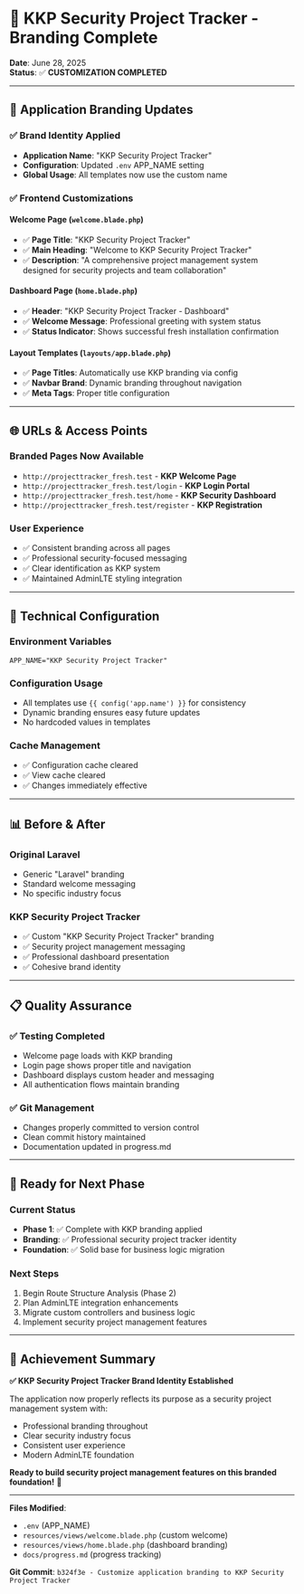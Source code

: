 # 🎨 KKP Security Project Tracker - Branding Complete

**Date**: June 28, 2025  
**Status**: ✅ **CUSTOMIZATION COMPLETED**

---

## 🎯 **Application Branding Updates**

### ✅ **Brand Identity Applied**
- **Application Name**: "KKP Security Project Tracker"
- **Configuration**: Updated `.env` APP_NAME setting
- **Global Usage**: All templates now use the custom name

### ✅ **Frontend Customizations**

#### **Welcome Page (`welcome.blade.php`)**
- ✅ **Page Title**: "KKP Security Project Tracker"
- ✅ **Main Heading**: "Welcome to KKP Security Project Tracker"  
- ✅ **Description**: "A comprehensive project management system designed for security projects and team collaboration"

#### **Dashboard Page (`home.blade.php`)**
- ✅ **Header**: "KKP Security Project Tracker - Dashboard"
- ✅ **Welcome Message**: Professional greeting with system status
- ✅ **Status Indicator**: Shows successful fresh installation confirmation

#### **Layout Templates (`layouts/app.blade.php`)**
- ✅ **Page Titles**: Automatically use KKP branding via config
- ✅ **Navbar Brand**: Dynamic branding throughout navigation
- ✅ **Meta Tags**: Proper title configuration

---

## 🌐 **URLs & Access Points**

### **Branded Pages Now Available**
- `http://projecttracker_fresh.test` - **KKP Welcome Page**
- `http://projecttracker_fresh.test/login` - **KKP Login Portal**
- `http://projecttracker_fresh.test/home` - **KKP Security Dashboard**
- `http://projecttracker_fresh.test/register` - **KKP Registration**

### **User Experience**
- ✅ Consistent branding across all pages
- ✅ Professional security-focused messaging
- ✅ Clear identification as KKP system
- ✅ Maintained AdminLTE styling integration

---

## 🔧 **Technical Configuration**

### **Environment Variables**
```env
APP_NAME="KKP Security Project Tracker"
```

### **Configuration Usage**
- All templates use `{{ config('app.name') }}` for consistency
- Dynamic branding ensures easy future updates
- No hardcoded values in templates

### **Cache Management**
- ✅ Configuration cache cleared
- ✅ View cache cleared  
- ✅ Changes immediately effective

---

## 📊 **Before & After**

### **Original Laravel**
- Generic "Laravel" branding
- Standard welcome messaging
- No specific industry focus

### **KKP Security Project Tracker**
- ✅ Custom "KKP Security Project Tracker" branding
- ✅ Security project management messaging
- ✅ Professional dashboard presentation
- ✅ Cohesive brand identity

---

## 📋 **Quality Assurance**

### ✅ **Testing Completed**
- Welcome page loads with KKP branding
- Login page shows proper title and navigation
- Dashboard displays custom header and messaging
- All authentication flows maintain branding

### ✅ **Git Management**
- Changes properly committed to version control
- Clean commit history maintained
- Documentation updated in progress.md

---

## 🚀 **Ready for Next Phase**

### **Current Status**
- **Phase 1**: ✅ Complete with KKP branding applied
- **Branding**: ✅ Professional security project tracker identity
- **Foundation**: ✅ Solid base for business logic migration

### **Next Steps**
1. Begin Route Structure Analysis (Phase 2)
2. Plan AdminLTE integration enhancements
3. Migrate custom controllers and business logic
4. Implement security project management features

---

## 🎉 **Achievement Summary**

**✅ KKP Security Project Tracker Brand Identity Established**

The application now properly reflects its purpose as a security project management system with:
- Professional branding throughout
- Clear security industry focus
- Consistent user experience
- Modern AdminLTE foundation

**Ready to build security project management features on this branded foundation!** 🔐

---

**Files Modified**:
- `.env` (APP_NAME)
- `resources/views/welcome.blade.php` (custom welcome)
- `resources/views/home.blade.php` (dashboard branding)
- `docs/progress.md` (progress tracking)

**Git Commit**: `b324f3e - Customize application branding to KKP Security Project Tracker`
